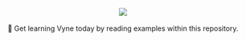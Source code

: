<p align="center">
    <img src="https://i.ibb.co/py56mbd/text-1663966555825.png"><br /><br />
    🏫 Get learning Vyne today by reading examples within this repository.
</p>
